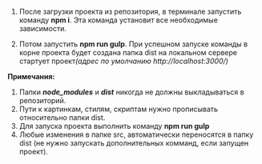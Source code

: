 1) После загрузки проекта из репозитория, в терминале запустить команду <b>npm i</b>. 
Эта команда установит все необходимые зависимости. 

2) Потом запустить <b>npm run gulp</b>. При успешном запуске команды  в корне проекта будет создана папка dist
 на локальном сервере стартует проект<i>(адрес по умолчанию http://localhost:3000/)</i> 
 
<b>Примечания:</b>
1) Папки <b><i>node_modules</i></b> и <b><i>dist</i></b> никогда не должны выкладываться в репозиторий.
2) Пути к картинкам, стилям, скриптам нужно прописывать относительно папки dist.
3) Для запуска проекта выполнить команду <b>npm run gulp</b>
3) Любые изменения в папке src, автоматически переносятся в папку dist
(не нужно запускать дополнительных комманд, если запущен проект).